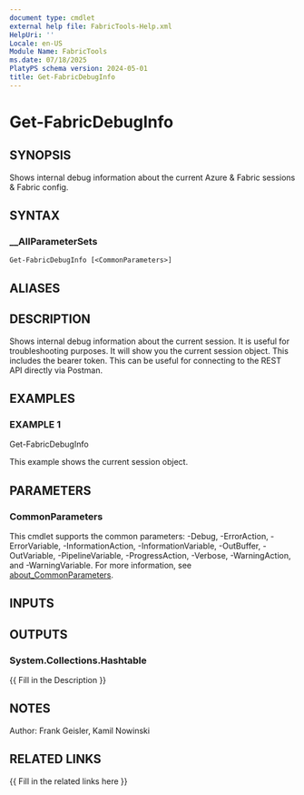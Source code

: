 ```yaml
---
document type: cmdlet
external help file: FabricTools-Help.xml
HelpUri: ''
Locale: en-US
Module Name: FabricTools
ms.date: 07/18/2025
PlatyPS schema version: 2024-05-01
title: Get-FabricDebugInfo
---
```


# Get-FabricDebugInfo

## SYNOPSIS

Shows internal debug information about the current Azure & Fabric sessions & Fabric config.

## SYNTAX

### __AllParameterSets

```
Get-FabricDebugInfo [<CommonParameters>]
```

## ALIASES

## DESCRIPTION

Shows internal debug information about the current session.
It is useful for troubleshooting purposes.
It will show you the current session object.
This includes the bearer token.
This can be useful
for connecting to the REST API directly via Postman.

## EXAMPLES

### EXAMPLE 1

Get-FabricDebugInfo

This example shows the current session object.

## PARAMETERS

### CommonParameters

This cmdlet supports the common parameters: -Debug, -ErrorAction, -ErrorVariable,
-InformationAction, -InformationVariable, -OutBuffer, -OutVariable, -PipelineVariable,
-ProgressAction, -Verbose, -WarningAction, and -WarningVariable. For more information, see
[about_CommonParameters](https://go.microsoft.com/fwlink/?LinkID=113216).

## INPUTS

## OUTPUTS

### System.Collections.Hashtable

{{ Fill in the Description }}

## NOTES

Author: Frank Geisler, Kamil Nowinski

## RELATED LINKS

{{ Fill in the related links here }}

